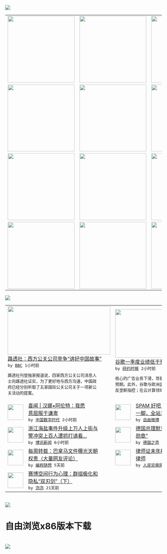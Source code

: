 

<a href="https://github.com/greatfire/z/raw/master/FreeBrowser.apk"><img src="https://raw.githubusercontent.com/greatfire/wiki/master/x/header.png" /></a><table><tr><td width="262" align="center" valign="center"><a href="https://github.com/greatfire/wiki/wiki/nyt" title="纽约时报中文网 国际纵览"><img src="https://raw.githubusercontent.com/greatfire/wiki/master/x/nyt_flag.png" width="215"/></a></td><td width="262" align="center" valign="center"><a href="https://github.com/greatfire/wiki/wiki/dw" title=""><img src="https://raw.githubusercontent.com/greatfire/wiki/master/x/dw_flag.png" width="215"/></a></td><td width="262" align="center" valign="center"><a href="https://github.com/greatfire/wiki/wiki/rmjd" title=""><img src="https://raw.githubusercontent.com/greatfire/wiki/master/x/rmjd_flag.png" width="215"/></a></td></tr><tr><td width="262" align="center" valign="center"><a href="https://github.com/paopaonetizen/website" title="泡泡 - 未经审查的互联网信息"><img src="https://raw.githubusercontent.com/greatfire/wiki/master/x/pp_flag.png" width="215"/></a></td><td width="262" align="center" valign="center"><a href="https://github.com/getlantern/mirror" title="以及自由微博和GreatFire.org官方中文论坛"><img src="https://raw.githubusercontent.com/greatfire/wiki/master/x/lantern_flag.png" width="215"/></a></td><td width="262" align="center" valign="center"><a href="https://github.com/cdtmirrors/m/" title=""><img src="https://raw.githubusercontent.com/greatfire/wiki/master/x/cdt_flag.png" width="215"/></a></td></tr><tr><td width="262" align="center" valign="center"><a href="https://github.com/program-think/blog" title="编程随想的博客"><img src="https://raw.githubusercontent.com/greatfire/wiki/master/x/pt_flag.png" width="215"/></a></td><td width="262" align="center" valign="center"><a href="https://github.com/greatfire/wiki/wiki/bbc" title=""><img src="https://raw.githubusercontent.com/greatfire/wiki/master/x/bbc_flag.png" width="215"/></a></td><td width="262" align="center" valign="center"><a href="https://github.com/freeweibo/s" title="自由微博 - 匿名和不受屏蔽的新浪微博搜索"><img src="https://raw.githubusercontent.com/greatfire/wiki/master/x/fw_flag.png" width="215"/></a></td></tr><tr><td width="262" align="center" valign="center"><a href="https://github.com/greatfire/wiki/wiki/google" title=""><img src="https://raw.githubusercontent.com/greatfire/wiki/master/x/google_flag.png" width="215"/></a></td><td width="262" align="center" valign="center"><a href="https://github.com/bxnews/boxun" title=""><img src="https://raw.githubusercontent.com/greatfire/wiki/master/x/bx_flag.png" width="215"/></a></td><td width="262" align="center" valign="center"><a href="https://github.com/greatfire/wiki/wiki/open-source" title="欢迎访问GreatFire.org开发者项目网站"><img src="https://raw.githubusercontent.com/greatfire/wiki/master/x/open-source_flag.png" width="215"/></a></td></tr></table><img src="https://raw.githubusercontent.com/greatfire/wiki/master/x/newsfeed text.png" /><table cols="4"><tr><td colspan="2" width="380"><a href="http://www.bbc.com/zhongwen/simp/china/2016/04/160422_china_public_relations_pr_west"><img src="http://a.files.bbci.co.uk/worldservice/live/assets/images/2015/09/22/150922091556_cn_china_flag_144x81_afp_nocredit.jpg" width="330" height="156"/></a></br><a href="http://www.bbc.com/zhongwen/simp/china/2016/04/160422_china_public_relations_pr_west">路透社：西方公关公司竞争“讲好中国故事”</a></br><kbd> by <a href="http://www.bbc.co.uk/zhongwen/simp">BBC</a> 1小时前 </kbd></br><pre>路透社刊登独家报道说，四家西方公关公司消息人<br/>士向路透社证实，为了更好地与西方沟通，中国政<br/>府已经分别听取了五家国际公关公司关于一项新公<br/>关活动的提案。</pre></td><td colspan="2" width="380"><a href="https://d3qlz4p8smvoli.cloudfront.net/technology/20160422/t22alphabet/"><img src="http://static01.nyt.com/images/2016/04/28/business/22ALPHABET/22ALPHABET-articleLarge.jpg" width="330" height="156"/></a></br><a href="https://d3qlz4p8smvoli.cloudfront.net/technology/20160422/t22alphabet/">谷歌一季度业绩低于预期，股价大跌</a></br><kbd> by <a href="http://m.cn.nytimes.com/">纽约时报</a> 2小时前 </kbd></br><pre>核心的广告业务下滑，导致谷歌利润及营收均不及<br/>预期。此外，谷歌与欧洲监管机构矛盾不断，面临<br/>反垄断指控；在云计算领域发</pre></td></tr><tr><td><img src="https://raw.githubusercontent.com/greatfire/wiki/master/x/cdt_logo.png" width="50" height="50"/></td><td width="280"><a href="http://feedproxy.google.com/~r/chinadigitaltimes/bNAO/~3/OFyDiFXneEg/">喜闻 | 汉娜•阿伦特：我愿<br/>意屈服于谦卑</a></br><kbd> by <a href="http://chinadigitaltimes.net/chinese/">中国数字时代</a> 2小时前 </kbd></td><td><img src="http://ww3.sinaimg.cn/large/6c0e6e30gw1f35aq7nihaj208e086mxh.jpg" width="50" height="50"/></td><td width="280"><a href="https://freeweibo.com/weibo/3967017273408013">SPAM 好吧， MF也来插<br/>一脚，全站10% of...</a></br><kbd> by <a href="https://freeweibo.com/">自由微博</a> 3小时前 </kbd></td></tr><tr><td><img src="http://www.boxun.com/news/images/2016/04/201604220737china1.jpg" width="50" height="50"/></td><td width="280"><a href="http://www.boxun.com/news/gb/china/2016/04/201604220737.shtml">浙江海盐事件升级上万人上街与<br/>警冲突上百人遭抓打请看...</a></br><kbd> by <a href="http://www.boxun.com">博讯新闻</a> 6小时前 </kbd></td><td><img src="http://www.dw.com/image/0,,19205718_302,00.jpg" width="50" height="50"/></td><td width="280"><a href="http://dw.com/p/1IaY5?maca=chi-GK-text-greatfire-all-chinese-15625-xml-mrss">德国总理默克尔荣获“四大自由<br/>勋章”</a></br><kbd> by <a href="http://dw.de">德国之声</a> 10小时前 </kbd></td></tr><tr><td><img src="http://lh3.googleusercontent.com/f8luwt2ckL1p7TeoT-qqmCG2sc7_mEjGhIXuSRCXzqLrZ623Onm78wKH4TciogtOxPFWtpo-fPf2murTjYIPCvWw2nvGfsj4nt3XI6u1sSQPWVZheIDGc91wmEml" width="50" height="50"/></td><td width="280"><a href="http://feedproxy.google.com/~r/programthink/~3/41SMxPsQ5Wg/weekly-share-100.html">每周转载：巴拿马文件曝光天朝<br/>权贵（大量网友评论）</a></br><kbd> by <a href="http://program-think.blogspot.com">编程随想</a> 5天前 </kbd></td><td><img src="https://raw.githubusercontent.com/greatfire/wiki/master/x/rmjd_logo.png" width="50" height="50"/></td><td width="280"><a href="http://www.rmjdw.com//fazhibobao/20160414/15525.html">律师证未年检 河北法官报警抓<br/>律师 </a></br><kbd> by <a href="http://www.rmjdw.com/">人民监督网</a> 8天前 </kbd></td></tr><tr><td><img src="https://pao-pao.net/sites/pao-pao.net/files/styles/large/public/xia_pian_wen_zhong_tu_.jpg?itok=PbTXxyjR" width="50" height="50"/></td><td width="280"><a href="https://pao-pao.net/article/684">赛博空间行为心理：群组极化和<br/>隐私“双刃剑”（下）</a></br><kbd> by <a href="https://pao-pao.net">泡泡</a> 21天前 </kbd></td></table></br><a href="https://github.com/greatfire/z/raw/master/FreeBrowser.apk"><img src="https://raw.githubusercontent.com/greatfire/wiki/master/x/download app.png" /></a><h1>自由浏览x86版本下载<h1><a href="https://github.com/greatfire/z/raw/master/FreeBrowser-x86.apk"><img src="https://raw.githubusercontent.com/greatfire/images/master/fb86.qr.png" /></a>